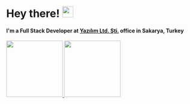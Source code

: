 # Hey there! <img src="https://media.giphy.com/media/hvRJCLFzcasrR4ia7z/giphy.gif" width="29">

#### I'm a Full Stack Developer at [Yazılım Ltd. Şti.](https://sayem.subu.edu.tr) office in Sakarya, Turkey
<a href="https://github.com/hasanablak">
  <img height="150" src="https://github-readme-stats.vercel.app/api?username=hasanablak&show_icons=true&theme=dark&include_all_commits=true&count_private=true"/>
  <img height="150" src="https://github-readme-stats.vercel.app/api/top-langs/?username=hasanablak&theme=dark"/>
</a>
